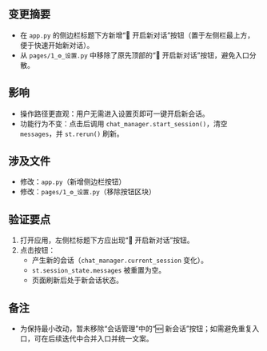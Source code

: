 ## 变更摘要

- 在 `app.py` 的侧边栏标题下方新增“💬 开启新对话”按钮（置于左侧栏最上方，便于快速开始新对话）。
- 从 `pages/1_⚙️_设置.py` 中移除了原先顶部的“💬 开启新对话”按钮，避免入口分散。

## 影响

- 操作路径更直观：用户无需进入设置页即可一键开启新会话。
- 功能行为不变：点击后调用 `chat_manager.start_session()`，清空 `messages`，并 `st.rerun()` 刷新。

## 涉及文件

- 修改：`app.py`（新增侧边栏按钮）
- 修改：`pages/1_⚙️_设置.py`（移除按钮区块）

## 验证要点

1. 打开应用，左侧栏标题下方应出现“💬 开启新对话”按钮。
2. 点击按钮：
   - 产生新的会话（`chat_manager.current_session` 变化）。
   - `st.session_state.messages` 被重置为空。
   - 页面刷新后处于新会话状态。

## 备注

- 为保持最小改动，暂未移除“会话管理”中的“🆕 新会话”按钮；如需避免重复入口，可在后续迭代中合并入口并统一文案。


